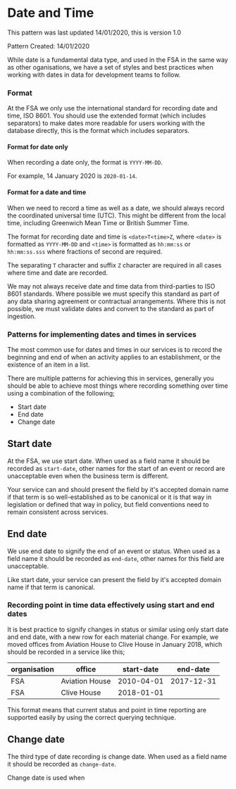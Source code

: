 # Date and Time

This pattern was last updated 14/01/2020, this is version 1.0

Pattern Created: 14/01/2020

While date is a fundamental data type, and used in the FSA in the same way as other oganisations, we have a set of styles and best practices when working with dates in data for development teams to follow.

### Format

At the FSA we only use the international standard for recording date and time, ISO 8601. You should use the extended format (which includes separators) to make dates more readable for users working with the database directly, this is the format which includes separators.

#### Format for date only

When recording a date only, the format is `YYYY-MM-DD`.

For example, 14 January 2020 is `2020-01-14`.

#### Format for a date and time

When we need to record a time as well as a date, we should always record the coordinated universal time (UTC). This might be different from the local time, including Greenwich Mean Time or British Summer Time.

The format for recording date and time is `<date>T<time>Z`, where `<date>` is formatted as `YYYY-MM-DD` and `<time>` is formatted as `hh:mm:ss` or `hh:mm:ss.sss` where fractions of second are required.

The separating `T` character and suffix `Z` character are required in all cases where time and date are recorded.

We may not always receive date and time data from third-parties to ISO 8601 standards. Where possible we must specify this standard as part of any data sharing agreement or contractual arrangements. Where this is not possible, we must validate dates and convert to the standard as part of ingestion.

### Patterns for implementing dates and times in services

The most common use for dates and times in our services is to record the beginning and end of when an activity applies to an establishment, or the existence of an item in a list.

There are multiple patterns for achieving this in services, generally you should be able to achieve most things where recording something over time using a combination of the following;

- Start date
- End date
- Change date

## Start date

At the FSA, we use start date. When used as a field name it should be recorded as `start-date`, other names for the start of an event or record are unacceptable even when the business term is different.

Your service can and should present the field by it's accepted domain name if that term is so well-established as to be canonical or it is that way in legislation or defined that way in policy, but field conventions need to remain consistent across services.

## End date

We use end date to signify the end of an event or status. When used as a field name it should be recorded as `end-date`, other names for this field are unacceptable.

Like start date, your service can present the field by it's accepted domain name if that term is canonical.

### Recording point in time data effectively using start and end dates

It is best practice to signify changes in status or similar using only start date and end date, with a new row for each material change. For example, we moved offices from Aviation House to Clive House in January 2018, which should be recorded in a service like this;

 organisation | office | start-date | end-date
--------------|--------|------------|---------
FSA|Aviation House|2010-04-01|2017-12-31
FSA|Clive House|2018-01-01|

This format means that current status and point in time reporting are supported easily by using the correct querying technique.

## Change date

The third type of date recording is change date. When used as a field name it should be recorded as `change-date`.

Change date is used when
